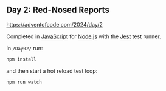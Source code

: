 ## Day 2: Red-Nosed Reports

https://adventofcode.com/2024/day/2

Completed in [JavaScript](https://developer.mozilla.org/en-US/docs/Web/JavaScript) for [Node.js](https://nodejs.org/en) with the [Jest](https://jestjs.io/) test runner.

In `/Day02/` run:

```bash
npm install
```

and then start a hot reload test loop:

```bash
npm run watch
```